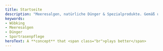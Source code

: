 ```yaml
---
title: Startseite
description: "Meeresalgen, natürliche Dünger & Spezialprodukte. Gemäß unserem Leitmotiv: „a concept that plays better“ schaffen wir feste, ebene & gesunde Sportrasenflächen."
keywords: 
- Wöbking
- Meeresalgen
- Dünger
- Sportrasenpflege
heroText: A **concept** that <span class="br">plays better</span>
---
```

